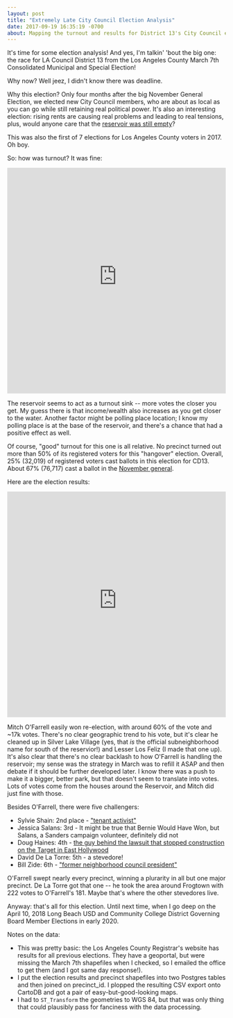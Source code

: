 ```yaml
---
layout: post
title: "Extremely Late City Council Election Analysis"
date: 2017-09-19 16:35:19 -0700
about: Mapping the turnout and results for District 13's City Council election on Marth 7, 2017.
---
```


It's time for some election analysis! And yes, I'm talkin' 'bout the big one: the race for LA Council District 13 from the Los Angeles County March 7th Consolidated Municipal and Special Election! 

Why now? Well jeez, I didn't know there was deadline.

Why this election? Only four months after the big November General Election, we elected new City Council members, who are about as local as you can go while still retaining real political power. It's also an interesting election: rising rents are causing real problems and leading to real tensions, plus, would anyone care that the [reservoir was still empty](http://www.latimes.com/local/california/la-me-silver-lake-reservoir-20150615-story.html)?

This was also the first of 7 elections for Los Angeles County voters in 2017. Oh boy.

So: how was turnout? It was fine:

<iframe width="100%" height="520" frameborder="0" src="https://ben-coppersmith.carto.com/viz/a03ec8e5-2e66-450f-9d64-918ebb0343e8/embed_map" allowfullscreen webkitallowfullscreen mozallowfullscreen oallowfullscreen msallowfullscreen></iframe>

The reservoir seems to act as a turnout sink -- more votes the closer you get. My guess there is that income/wealth also increases as you get closer to the water. Another factor might be polling place location; I know my polling place is at the base of the reservoir, and there's a chance that had a positive effect as well.

Of course, "good" turnout for this one is all relative. No precinct turned out more than 50% of its registered voters for this "hangover" election. Overall, 25% (32,019) of registered voters cast ballots in this election for CD13. About 67% (76,717) cast a ballot in the [November general](https://www.lavote.net/home/voting-elections/current-elections/election-results/past-election-results#06072016).

Here are the election results:

<iframe width="100%" height="520" frameborder="0" src="https://ben-coppersmith.carto.com/viz/519ce0d8-8906-4903-ad41-a34147940951/embed_map" allowfullscreen webkitallowfullscreen mozallowfullscreen oallowfullscreen msallowfullscreen></iframe>

Mitch O'Farrell easily won re-election, with around 60% of the vote and ~17k votes. There's no clear geographic trend to his vote, but it's clear he cleaned up in Silver Lake Village (yes, that _is_ the official subneighborhood name for south of the reservior!) and Lesser Los Feliz (I made that one up). It's also clear that there's no clear backlash to how O'Farrell is handling the reservoir; my sense was the strategy in March was to refill it ASAP and then debate if it should be further developed later. I know there was a push to make it a bigger, better park, but that doesn't seem to translate into votes. Lots of votes come from the houses around the Reservoir, and Mitch did just fine with those.

Besides O'Farrell, there were five challengers: 

* Sylvie Shain: 2nd place - ["tenant activist"](http://www.latimes.com/local/lanow/la-me-ln-council-district-thirteen-20170227-story.html)
* Jessica Salans: 3rd - It might be true that Bernie Would Have Won, but Salans, a Sanders campaign volunteer, definitely did not
* Doug Haines: 4th - [the guy behind the lawsuit that stopped construction on the Target in East Hollywood](http://www.latimes.com/local/lanow/la-me-ln-hollywood-activist-city-council-election-20161111-story.html)
* David De La Torre: 5th - a stevedore!
* Bill Zide: 6th - ["former neighborhood council president"](http://www.latimes.com/local/lanow/la-me-ln-council-district-thirteen-20170227-story.html)

O'Farrell swept nearly every precinct, winning a plurarity in all but one major precinct. De La Torre got that one -- he took the area around Frogtown with 222 votes to O'Farrell's 181. Maybe that's where the other stevedores live.

Anyway: that's all for this election. Until next time, when I go deep on the April 10, 2018 Long Beach USD and Community College District Governing Board Member Elections in early 2020.

Notes on the data:
- This was pretty basic: the Los Angeles County Registrar's website has results for all previous elections. They have a geoportal, but were missing the March 7th shapefiles when I checked, so I emailed the office to get them (and I got same day response!).
- I put the election results and precinct shapefiles into two Postgres tables and then joined on precinct_id. I plopped the resulting CSV export onto CartoDB and got a pair of easy-but-good-looking maps.
- I had to `ST_Transform` the geometries to WGS 84, but that was only thing that could plausibly pass for fanciness with the data processing.
